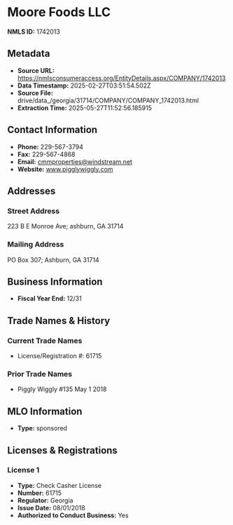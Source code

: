 # Moore Foods LLC

**NMLS ID:** 1742013

## Metadata
- **Source URL:** https://nmlsconsumeraccess.org/EntityDetails.aspx/COMPANY/1742013
- **Data Timestamp:** 2025-02-27T03:51:54.502Z
- **Source File:** drive/data_/georgia/31714/COMPANY/COMPANY_1742013.html
- **Extraction Time:** 2025-05-27T11:52:56.185915

## Contact Information
- **Phone:** 229-567-3794
- **Fax:** 229-567-4868
- **Email:** cmmproperties@windstream.net
- **Website:** www.pigglywiggly.com

## Addresses
### Street Address
223 B E Monroe Ave; ashburn, GA 31714

### Mailing Address
PO Box 307; Ashburn, GA 31714

## Business Information
- **Fiscal Year End:** 12/31

## Trade Names & History
### Current Trade Names
- License/Registration #: 61715

### Prior Trade Names
- Piggly Wiggly #135 May 1 2018

## MLO Information
- **Type:** sponsored

## Licenses & Registrations

### License 1
- **Type:** Check Casher License
- **Number:** 61715
- **Regulator:** Georgia
- **Issue Date:** 08/01/2018
- **Authorized to Conduct Business:** Yes
